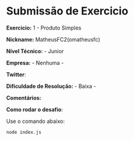 # Submissão de Exercicio

**Exercicio:** 1 - Produto Simples

**Nickname:** MatheusFC2(omatheusfc)

**Nível Técnico:** - Junior

**Empresa:** - Nenhuma -

**Twitter**: 

**Dificuldade de Resolução:** - Baixa -

**Comentários:** 

**Como rodar o desafio**: 

Use o comando abaixo: 
```bash
node index.js
```